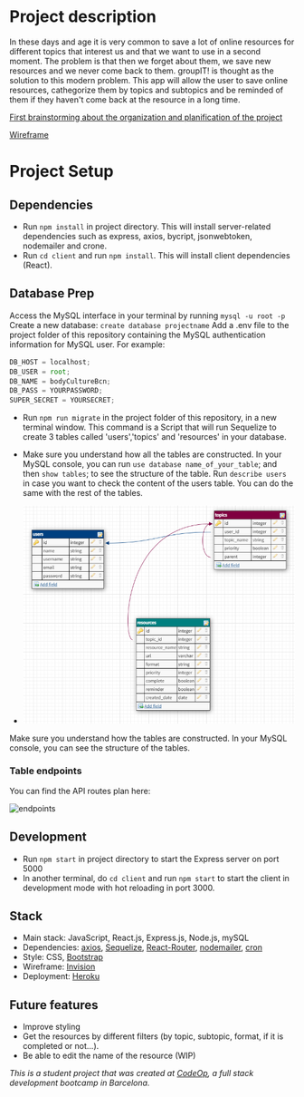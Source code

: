# Project description

In these days and age it is very common to save a lot of online resources for different topics that interest us and that we want to use in a second moment.
The problem is that then we forget about them, we save new resources and we never come back to them.
groupIT! is thought as the solution to this modern problem. This app will allow the user to save online resources, cathegorize them by topics and subtopics and be reminded of them if they haven't come back at the resource in a long time.

[First brainstorming about the organization and planification of the project](client/public/Plannification_GroupIt.png)

[Wireframe]((client/public/Wireframe_GroupIt.png))

# Project Setup

## Dependencies

- Run `npm install` in project directory. This will install server-related dependencies such as express, axios, bycript, jsonwebtoken, nodemailer and crone.
- Run `cd client` and run `npm install`. This will install client dependencies (React).


## Database Prep

Access the MySQL interface in your terminal by running `mysql -u root -p`
Create a new database: `create database projectname`
Add a .env file to the project folder of this repository containing the MySQL authentication information for MySQL user. For example:

```javascript
DB_HOST = localhost;
DB_USER = root;
DB_NAME = bodyCultureBcn;
DB_PASS = YOURPASSWORD;
SUPER_SECRET = YOURSECRET;
```
- Run `npm run migrate` in the project folder of this repository, in a new terminal window. This command is a Script that will run Sequelize to create 3 tables called 'users','topics' and 'resources' in your database.

- Make sure you understand how all the tables are constructed. In your MySQL console, you can run `use database name_of_your_table`; and then `show tables`; to see the structure of the table. Run `describe users` in case you want to check the content of the users table. You can do the same with the rest of the tables.

- ![Db Schema](client/public/Db_Schema_GroupIt.png)

Make sure you understand how the tables are constructed. In your MySQL console, you can see the structure of the tables.

### Table endpoints

You can find the API routes plan here: 

![endpoints](https://docs.google.com/spreadsheets/d/1RpaiDPJPZXJc77Qzjmz_yS_Hdr2mjb0nf4W578ph8tk/edit#gid=0)


## Development

- Run `npm start` in project directory to start the Express server on port 5000
- In another terminal, do `cd client` and run `npm start` to start the client in development mode with hot reloading in port 3000.

## Stack
- Main stack: JavaScript, React.js, Express.js, Node.js, mySQL
- Dependencies: [axios](https://github.com/axios/axios), [Sequelize](https://sequelize.org/master/index.html), [React-Router](https://reactrouter.com/web/guides/quick-start), [nodemailer](https://nodemailer.com/about/), [cron](https://github.com/axios/axios)
- Style: CSS, [Bootstrap](https://getbootstrap.com/)
- Wireframe: [Invision](https://www.invisionapp.com/)
- Deployment: [Heroku](www.heroku.com)

## Future features
- Improve styling
- Get the resources by different filters (by topic, subtopic, format, if it is completed or not...).
- Be able to edit the name of the resource (WIP)

_This is a student project that was created at [CodeOp](http://codeop.tech), a full stack development bootcamp in Barcelona._

